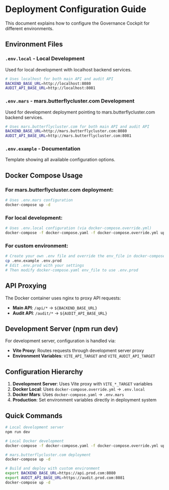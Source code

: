 # Deployment Configuration Guide

This document explains how to configure the Governance Cockpit for different environments.

## Environment Files

### `.env.local` - Local Development
Used for local development with localhost backend services.
```bash
# Uses localhost for both main API and audit API
BACKEND_BASE_URL=http://localhost:8080
AUDIT_API_BASE_URL=http://localhost:8081
```

### `.env.mars` - mars.butterflycluster.com Development
Used for development deployment pointing to mars.butterflycluster.com backend services.
```bash
# Uses mars.butterflycluster.com for both main API and audit API
BACKEND_BASE_URL=http://mars.butterflycluster.com:8080
AUDIT_API_BASE_URL=http://mars.butterflycluster.com:8081
```

### `.env.example` - Documentation
Template showing all available configuration options.

## Docker Compose Usage

### For mars.butterflycluster.com deployment:
```bash
# Uses .env.mars configuration
docker-compose up -d
```

### For local development:
```bash
# Uses .env.local configuration (via docker-compose.override.yml)
docker-compose -f docker-compose.yaml -f docker-compose.override.yml up -d
```

### For custom environment:
```bash
# Create your own .env file and override the env_file in docker-compose.yaml
cp .env.example .env.prod
# Edit .env.prod with your settings
# Then modify docker-compose.yaml env_file to use .env.prod
```

## API Proxying

The Docker container uses nginx to proxy API requests:

- **Main API**: `/api/*` → `${BACKEND_BASE_URL}`
- **Audit API**: `/audit/*` → `${AUDIT_API_BASE_URL}`

## Development Server (npm run dev)

For development server, configuration is handled via:

- **Vite Proxy**: Routes requests through development server proxy
- **Environment Variables**: `VITE_API_TARGET` and `VITE_AUDIT_API_TARGET`

## Configuration Hierarchy

1. **Development Server**: Uses Vite proxy with `VITE_*_TARGET` variables
2. **Docker Local**: Uses `docker-compose.override.yml` → `.env.local`
3. **Docker Mars**: Uses `docker-compose.yaml` → `.env.mars`
4. **Production**: Set environment variables directly in deployment system

## Quick Commands

```bash
# Local development server
npm run dev

# Local Docker development
docker-compose -f docker-compose.yaml -f docker-compose.override.yml up -d

# mars.butterflycluster.com deployment
docker-compose up -d

# Build and deploy with custom environment
export BACKEND_BASE_URL=https://api.prod.com:8080
export AUDIT_API_BASE_URL=https://audit.prod.com:8081
docker-compose up -d
```